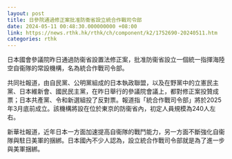 ```yaml
---
layout: post
title: 日參院通過修正案批准防衞省設立統合作戰司令部
date: 2024-05-11 00:48:30.000000000 +08:00
link: https://news.rthk.hk/rthk/ch/component/k2/1752690-20240511.htm
categories: rthk
---
```


日本國會參議院昨日通過防衞省設置法修正案，批准防衞省設立一個統一指揮海陸空自衞隊的常設機構，名為統合作戰司令部。

共同社報道，由自民黨、公明黨組成的日本執政聯盟，以及在野黨中的立憲民主黨、日本維新會、國民民主黨，在昨日舉行的參議院會議上，都對修正案投贊成票；日本共產黨、令和新選組投了反對票。報道指「統合作戰司令部」將於2025年3月底前成立。該機構將設在位於東京的防衞省內，初定人員規模為240人左右。

新華社報道，近年日本一方面加速提高自衞隊的戰鬥能力，另一方面不斷強化自衞隊與駐日美軍的捆綁。日本國內不少人認為，設立統合作戰司令部就是為了進一步與美軍捆綁。
